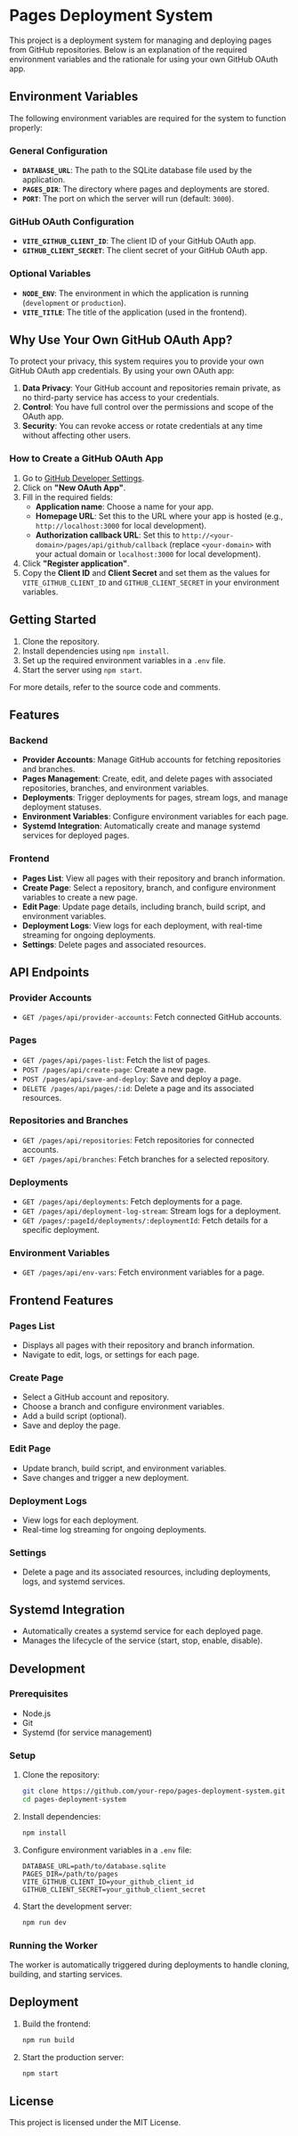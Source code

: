 # Pages Deployment System

This project is a deployment system for managing and deploying pages from GitHub repositories. Below is an explanation of the required environment variables and the rationale for using your own GitHub OAuth app.

## Environment Variables

The following environment variables are required for the system to function properly:

### General Configuration

- **`DATABASE_URL`**: The path to the SQLite database file used by the application.
- **`PAGES_DIR`**: The directory where pages and deployments are stored.
- **`PORT`**: The port on which the server will run (default: `3000`).

### GitHub OAuth Configuration

- **`VITE_GITHUB_CLIENT_ID`**: The client ID of your GitHub OAuth app.
- **`GITHUB_CLIENT_SECRET`**: The client secret of your GitHub OAuth app.

### Optional Variables

- **`NODE_ENV`**: The environment in which the application is running (`development` or `production`).
- **`VITE_TITLE`**: The title of the application (used in the frontend).

## Why Use Your Own GitHub OAuth App?

To protect your privacy, this system requires you to provide your own GitHub OAuth app credentials. By using your own OAuth app:

1. **Data Privacy**: Your GitHub account and repositories remain private, as no third-party service has access to your credentials.
2. **Control**: You have full control over the permissions and scope of the OAuth app.
3. **Security**: You can revoke access or rotate credentials at any time without affecting other users.

### How to Create a GitHub OAuth App

1. Go to [GitHub Developer Settings](https://github.com/settings/developers).
2. Click on **"New OAuth App"**.
3. Fill in the required fields:
   - **Application name**: Choose a name for your app.
   - **Homepage URL**: Set this to the URL where your app is hosted (e.g., `http://localhost:3000` for local development).
   - **Authorization callback URL**: Set this to `http://<your-domain>/pages/api/github/callback` (replace `<your-domain>` with your actual domain or `localhost:3000` for local development).
4. Click **"Register application"**.
5. Copy the **Client ID** and **Client Secret** and set them as the values for `VITE_GITHUB_CLIENT_ID` and `GITHUB_CLIENT_SECRET` in your environment variables.

## Getting Started

1. Clone the repository.
2. Install dependencies using `npm install`.
3. Set up the required environment variables in a `.env` file.
4. Start the server using `npm start`.

For more details, refer to the source code and comments.

## Features

### Backend

- **Provider Accounts**: Manage GitHub accounts for fetching repositories and branches.
- **Pages Management**: Create, edit, and delete pages with associated repositories, branches, and environment variables.
- **Deployments**: Trigger deployments for pages, stream logs, and manage deployment statuses.
- **Environment Variables**: Configure environment variables for each page.
- **Systemd Integration**: Automatically create and manage systemd services for deployed pages.

### Frontend

- **Pages List**: View all pages with their repository and branch information.
- **Create Page**: Select a repository, branch, and configure environment variables to create a new page.
- **Edit Page**: Update page details, including branch, build script, and environment variables.
- **Deployment Logs**: View logs for each deployment, with real-time streaming for ongoing deployments.
- **Settings**: Delete pages and associated resources.

## API Endpoints

### Provider Accounts

- `GET /pages/api/provider-accounts`: Fetch connected GitHub accounts.

### Pages

- `GET /pages/api/pages-list`: Fetch the list of pages.
- `POST /pages/api/create-page`: Create a new page.
- `POST /pages/api/save-and-deploy`: Save and deploy a page.
- `DELETE /pages/api/pages/:id`: Delete a page and its associated resources.

### Repositories and Branches

- `GET /pages/api/repositories`: Fetch repositories for connected accounts.
- `GET /pages/api/branches`: Fetch branches for a selected repository.

### Deployments

- `GET /pages/api/deployments`: Fetch deployments for a page.
- `GET /pages/api/deployment-log-stream`: Stream logs for a deployment.
- `GET /pages/:pageId/deployments/:deploymentId`: Fetch details for a specific deployment.

### Environment Variables

- `GET /pages/api/env-vars`: Fetch environment variables for a page.

## Frontend Features

### Pages List

- Displays all pages with their repository and branch information.
- Navigate to edit, logs, or settings for each page.

### Create Page

- Select a GitHub account and repository.
- Choose a branch and configure environment variables.
- Add a build script (optional).
- Save and deploy the page.

### Edit Page

- Update branch, build script, and environment variables.
- Save changes and trigger a new deployment.

### Deployment Logs

- View logs for each deployment.
- Real-time log streaming for ongoing deployments.

### Settings

- Delete a page and its associated resources, including deployments, logs, and systemd services.

## Systemd Integration

- Automatically creates a systemd service for each deployed page.
- Manages the lifecycle of the service (start, stop, enable, disable).

## Development

### Prerequisites

- Node.js
- Git
- Systemd (for service management)

### Setup

1. Clone the repository:

   ```bash
   git clone https://github.com/your-repo/pages-deployment-system.git
   cd pages-deployment-system
   ```

2. Install dependencies:

   ```bash
   npm install
   ```

3. Configure environment variables in a `.env` file:

   ```env
   DATABASE_URL=path/to/database.sqlite
   PAGES_DIR=/path/to/pages
   VITE_GITHUB_CLIENT_ID=your_github_client_id
   GITHUB_CLIENT_SECRET=your_github_client_secret
   ```

4. Start the development server:
   ```bash
   npm run dev
   ```

### Running the Worker

The worker is automatically triggered during deployments to handle cloning, building, and starting services.

## Deployment

1. Build the frontend:

   ```bash
   npm run build
   ```

2. Start the production server:
   ```bash
   npm start
   ```

## License

This project is licensed under the MIT License.
